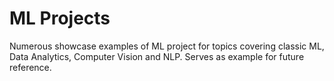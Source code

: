# ML Projects

Numerous showcase examples of ML project for topics covering classic ML, Data Analytics, Computer Vision and NLP. Serves as example for future reference.  



